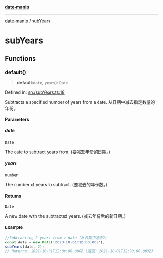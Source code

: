 [**date-manip**](index.md)

***

[date-manip](modules.md) / subYears

# subYears

## Functions

### default()

> **default**(`date`, `years`): `Date`

Defined in: [src/subYears.ts:18](https://github.com/fengxinming/date-manip/blob/12d12a4c2a3486e81330ba529f3fb8271142d945/src/subYears.ts#L18)

Subtracts a specified number of years from a date.
从日期中减去指定数量的年份。

#### Parameters

##### date

`Date`

The date to subtract years from. (要减去年份的日期。)

##### years

`number`

The number of years to subtract. (要减去的年份数。)

#### Returns

`Date`

A new date with the subtracted years. (减去年份后的新日期。)

#### Example

```ts
//Subtracting 2 years from a date (从日期中减去2)
const date = new Date('2023-10-01T12:00:00Z');
subYears(date, 2);
// Returns: 2021-10-01T12:00:00.000Z (返回: 2021-10-01T12:00:00.000Z)
```

